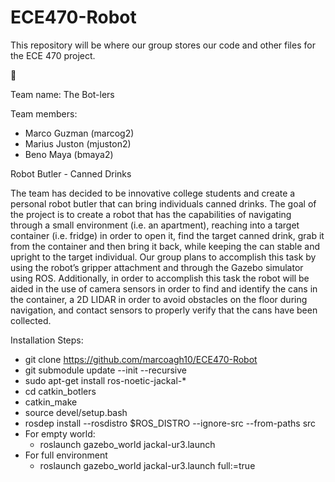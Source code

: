 # ECE470-Robot
This repository will be where our group stores our code and other files for the ECE 470 project.

:robot:

Team name: The Bot-lers

Team members:
- Marco Guzman (marcog2)
- Marius Juston (mjuston2)
- Beno Maya (bmaya2)


Robot Butler - Canned Drinks

The team has decided to be innovative college students and create a personal robot butler that can bring individuals canned drinks. The goal of the project is to create a robot that has the capabilities of navigating through a small environment (i.e. an apartment), reaching into a target container (i.e. fridge) in order to open it, find the target canned drink, grab it from the container and then bring it back, while keeping the can stable and upright to the target individual. Our group plans to accomplish this task by using the robot’s gripper attachment and through the Gazebo simulator using ROS. Additionally, in order to accomplish this task the robot will be aided in the use of camera sensors in order to find and identify the cans in the container, a 2D LIDAR in order to avoid obstacles on the floor during navigation, and contact sensors to properly verify that the cans have been collected.

Installation Steps:
- git clone https://github.com/marcoagh10/ECE470-Robot
- git submodule update --init --recursive
- sudo apt-get install ros-noetic-jackal-*
- cd catkin_botlers
- catkin_make
- source devel/setup.bash
- rosdep install --rosdistro $ROS_DISTRO --ignore-src --from-paths src
- For empty world:
  - roslaunch gazebo_world jackal-ur3.launch
- For full environment
  - roslaunch gazebo_world jackal-ur3.launch full:=true
